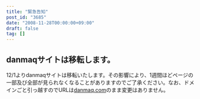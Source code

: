 ```yaml
---
title: "緊急告知"
post_id: "3685"
date: "2008-11-28T00:00:00+09:00"
draft: false
tag: []
---
```



## danmaqサイトは移転します。

12/1よりdanmaqサイトは移転いたします。その影響により、1週間ほどページの一部及び全部が見られなくなることがありますのでご了承ください。なお、ドメインごと引っ越すのでURLは[danmaq.com](/)のまま変更はありません。
